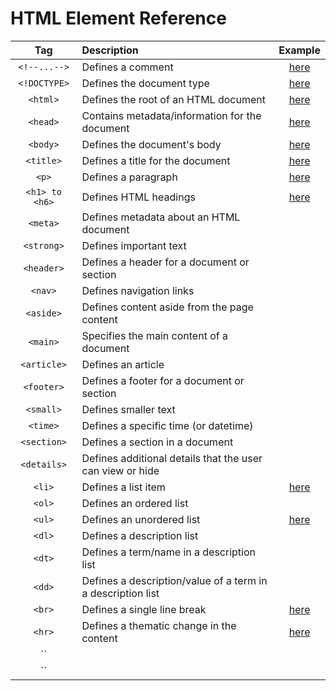# HTML Element Reference

|Tag|Description|Example|
|:-:|:-|:-:|
|`<!--...-->`|Defines a comment|[here](src/example_05.html)|
|`<!DOCTYPE>`|Defines the document type|[here](src/example_01.html)|
|`<html>`|Defines the root of an HTML document|[here](src/example_01.html)|
|`<head>`|Contains metadata/information for the document|[here](src/example_01.html)|
|`<body>`|Defines the document's body|[here](src/example_01.html)|
|`<title>`|Defines a title for the document|[here](src/example_01.html)|
|`<p>`|Defines a paragraph|[here](src/example_01.html)|
|`<h1> to <h6>`|Defines HTML headings|[here](src/example_02.html)|
|`<meta>`|Defines metadata about an HTML document|
|`<strong>`|Defines important text|
|`<header>`|Defines a header for a document or section|
|`<nav>`|Defines navigation links|
|`<aside>`|Defines content aside from the page content|
|`<main>`|Specifies the main content of a document|
|`<article>`|Defines an article|
|`<footer>`|Defines a footer for a document or section|
|`<small>`|Defines smaller text|
|`<time>`|Defines a specific time (or datetime)|
|`<section>`|Defines a section in a document|
|`<details>`|Defines additional details that the user can view or hide|
|`<li>`|Defines a list item|[here](src/example_06.html)|
|`<ol>`|Defines an ordered list|
|`<ul>`|Defines an unordered list|[here](src/example_06.html)|
|`<dl>`|Defines a description list|
|`<dt>`|Defines a term/name in a description list|
|`<dd>`|Defines a description/value of a term in a description list|
|`<br>`|Defines a single line break|[here](src/example_04.html)|
|`<hr>`|Defines a thematic change in the content|[here](src/example_03.html)|
|``||
|``||
